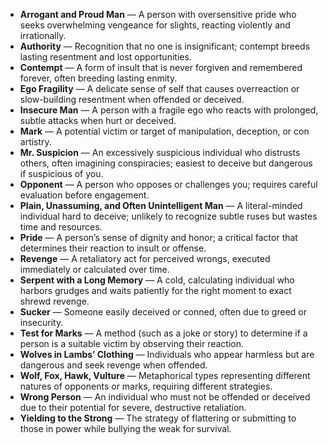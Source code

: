 - **Arrogant and Proud Man** — A person with oversensitive pride who seeks overwhelming vengeance for slights, reacting violently and irrationally.  
- **Authority** — Recognition that no one is insignificant; contempt breeds lasting resentment and lost opportunities.  
- **Contempt** — A form of insult that is never forgiven and remembered forever, often breeding lasting enmity.  
- **Ego Fragility** — A delicate sense of self that causes overreaction or slow-building resentment when offended or deceived.  
- **Insecure Man** — A person with a fragile ego who reacts with prolonged, subtle attacks when hurt or deceived.  
- **Mark** — A potential victim or target of manipulation, deception, or con artistry.  
- **Mr. Suspicion** — An excessively suspicious individual who distrusts others, often imagining conspiracies; easiest to deceive but dangerous if suspicious of you.  
- **Opponent** — A person who opposes or challenges you; requires careful evaluation before engagement.  
- **Plain, Unassuming, and Often Unintelligent Man** — A literal-minded individual hard to deceive; unlikely to recognize subtle ruses but wastes time and resources.  
- **Pride** — A person’s sense of dignity and honor; a critical factor that determines their reaction to insult or offense.  
- **Revenge** — A retaliatory act for perceived wrongs, executed immediately or calculated over time.  
- **Serpent with a Long Memory** — A cold, calculating individual who harbors grudges and waits patiently for the right moment to exact shrewd revenge.  
- **Sucker** — Someone easily deceived or conned, often due to greed or insecurity.  
- **Test for Marks** — A method (such as a joke or story) to determine if a person is a suitable victim by observing their reaction.  
- **Wolves in Lambs’ Clothing** — Individuals who appear harmless but are dangerous and seek revenge when offended.  
- **Wolf, Fox, Hawk, Vulture** — Metaphorical types representing different natures of opponents or marks, requiring different strategies.  
- **Wrong Person** — An individual who must not be offended or deceived due to their potential for severe, destructive retaliation.  
- **Yielding to the Strong** — The strategy of flattering or submitting to those in power while bullying the weak for survival.
